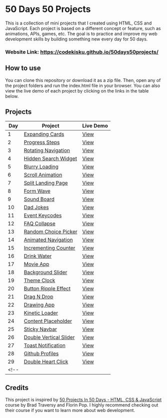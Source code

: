 # 50 Days 50 Projects

This is a collection of mini projects that I created using HTML, CSS and JavaScript. Each project is based on a different concept or feature, such as animations, APIs, games, etc. The goal is to practice and improve my web development skills by building something new every day for 50 days.

### Website Link: https://codekisku.github.io/50days50projects/

## How to use

You can clone this repository or download it as a zip file. Then, open any of the project folders and run the index.html file in your browser. You can also view the live demo of each project by clicking on the links in the table below.

## Projects

| Day | Project | Live Demo |
| --- | ------- | --------- |
| 1 | [Expanding Cards](https://github.com/CodeKisku/50days50projects/tree/master/Expanding%20Cards) | [View](https://codekisku.github.io/50days50projects/Expanding%20Cards/index.html) |
| 2 | [Progress Steps](https://github.com/CodeKisku/50days50projects/tree/master/Progress%20Steps) | [View](https://codekisku.github.io/50days50projects/Progress%20Steps/index.html) |
| 3 | [Rotating Navigation](https://github.com/CodeKisku/50days50projects/tree/master/Rotating%20Navigation) | [View](https://codekisku.github.io/50days50projects/Rotating%20Navigation/index.html) |
| 4 | [Hidden Search Widget](https://github.com/CodeKisku/50days50projects/tree/master/Hidden%20Search%20Widget) | [View](https://codekisku.github.io/50days50projects/Hidden%20Search%20Widget/index.html) |
| 5 | [Blurry Loading](https://github.com/CodeKisku/50days50projects/tree/master/Blurry%20Loading) | [View](https://codekisku.github.io/50days50projects/Blurry%20Loading/index.html) |
| 6 | [Scroll Animation](https://github.com/CodeKisku/50days50projects/tree/master/Scroll%20Animation) | [View](https://codekisku.github.io/50days50projects/Scroll%20Animation/index.html) |
| 7 | [Split Landing Page](https://github.com/CodeKisku/50days50projects/tree/master/Split%20Landing%20Page) | [View](https://codekisku.github.io/50days50projects/Split%20Landing%20Page/index.html) |
| 8 | [Form Wave](https://github.com/CodeKisku/50days50projects/tree/master/Form%20Wave%20Animation) | [View](https://codekisku.github.io/50days50projects/Form%20Wave%20Animation/index.html) |
| 9 | [Sound Board](https://github.com/CodeKisku/50days50projects/tree/master/Sound%20Board) | [View](https://codekisku.github.io/50days50projects/Sound%20Board/index.html) |
| 10 | [Dad Jokes](https://github.com/CodeKisku/50days50projects/tree/master/Dad%20Jokes) | [View](https://codekisku.github.io/50days50projects/Dad%20Jokes/index.html) |
| 11 | [Event Keycodes](https://github.com/CodeKisku/50days50projects/tree/master/Event%20Keycodes) | [View](https://codekisku.github.io/50days50projects/Event%20Keycodes/index.html) |
| 12 | [FAQ Collapse](https://github.com/CodeKisku/50days50projects/tree/master/FAQ%20Collapse) | [View](https://codekisku.github.io/50days50projects/Faq%20Collapse/index.html) |
| 13 | [Random Choice Picker](https://github.com/CodeKisku/50days50projects/tree/master/Random%20Choice%20Picker) | [View](https://codekisku.github.io/50days50projects/Random%20Choice%20Picker/index.html) |
| 14 | [Animated Navigation](https://github.com/CodeKisku/50days50projects/tree/master/Animated%20Navigation) | [View](https://codekisku.github.io/50days50projects/Animated%20Navigation/index.html) |
| 15 | [Incrementing Counter](https://github.com/CodeKisku/50days50projects/tree/master/Incrementing%20Counter) | [View](https://codekisku.github.io/50days50projects/Incrementing%20Counter/index.html) |
| 16 | [Drink Water](https://github.com/CodeKisku/50days50projects/tree/master/Drink%20Water) | [View](https://codekisku.github.io/50days50projects/Drink%20Water/index.html) |
| 17 | [Movie App](https://github.com/CodeKisku/50days50projects/tree/master/Movie%20App) | [View](https://codekisku.github.io/50days50projects/Movie%20App/index.html) |
| 18 | [Background Slider](https://github.com/CodeKisku/50days50projects/tree/master/Background%20Slider) | [View](https://codekisku.github.io/50days50projects/Background%20Slider/index.html) |
| 19 | [Theme Clock](https://github.com/CodeKisku/50days50projects/tree/master/Theme%20Clock) | [View](https://codekisku.github.io/50days50projects/Theme%20Clock/index.html) |
| 20 | [Button Ripple Effect](https://github.com/CodeKisku/50days50projects/tree/master/Button%20Ripple%20Effect) | [View](https://codekisku.github.io/50days50projects/Button%20Ripple%20Effect/index.html) |
| 21 | [Drag N Drop](https://github.com/CodeKisku/50days50projects/tree/master/Drag%20N%20Drop) | [View](https://codekisku.github.io/50days50projects/Drag%20N%20Drop/index.html) |
| 22 | [Drawing App](https://github.com/CodeKisku/50days50projects/tree/master/Drawing%20App) | [View](https://codekisku.github.io/50days50projects/Drawing%20App/index.html) |
| 23 | [Kinetic Loader](https://github.com/CodeKisku/50days50projects/tree/master/Kinetic%20Loader) | [View](https://codekisku.github.io/50days50projects/Kinetic%20Loader/index.html) |
| 24 | [Content Placeholder](https://github.com/CodeKisku/50days50projects/tree/master/Content%20Placeholder) | [View](https://codekisku.github.io/50days50projects/Content%20Placeholder/index.html) |
| 25 | [Sticky Navbar](https://github.com/CodeKisku/50days50projects/tree/master/Sticky%20Navbar) | [View](https://codekisku.github.io/50days50projects/Sticky%20Navbar/index.html) |
| 26 | [Double Vertical Slider](https://github.com/CodeKisku/50days50projects/tree/master/Double%20Vertical%20Slider) | [View](https://codekisku.github.io/50days50projects/Double%20Vertical%20Slider/index.html) |
| 27 | [Toast Notification](https://github.com/CodeKisku/50days50projects/tree/master/Toast%20Notification) | [View](https://codekisku.github.io/50days50projects/Toast%20Notification/index.html) |
| 28 | [Github Profiles](https://github.com/CodeKisku/50days50projects/tree/master/Github%20Profiles) | [View](https://codekisku.github.io/50days50projects/Github%20Profiles/index.html) |
| 29 | [Double Heart Click](https://github.com/CodeKisku/50days50projects/tree/master/Double%20Heart%20Click) | [View](https://codekisku.github.io/50days50projects/Double%20Heart%20Click/index.html) |
<!-- |  | [](https://github.com/CodeKisku/50days50projects/tree/master/) | [View](https://codekisku.github.io/50days50projects//index.html) | -->

## Credits

This project is inspired by [50 Projects In 50 Days - HTML, CSS & JavaScript](https://www.udemy.com/course/50-projects-50-days/) course by Brad Traversy and Florin Pop. I highly recommend checking out their course if you want to learn more about web development.
